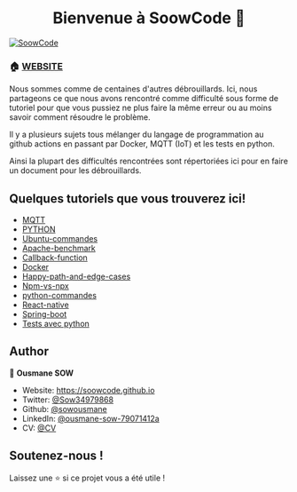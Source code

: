 <h1 align="center">Bienvenue à SoowCode 👋</h1>
<p>
  <a href="https://soowcode.github.io/" target="_blank">
    <img alt="SoowCode" src="https://img.shields.io/badge/website-yes-brightgreen.svg" />
  </a>
  
</p>

### 🏠 [WEBSITE](https://soowcode.github.io/)

Nous sommes comme de centaines d'autres débrouillards. Ici, nous partageons ce que nous avons rencontré comme difficulté sous forme de tutoriel pour que vous pussiez ne plus faire la même erreur ou au moins savoir comment résoudre le problème.

Il y a plusieurs sujets tous mélanger du langage de programmation au github actions en passant par Docker, MQTT (IoT) et les tests en python.

Ainsi la plupart des difficultés rencontrées sont répertoriées ici pour en faire un document pour les débrouillards.



## Quelques tutoriels que vous trouverez ici!

- <a href="https://soowcode.github.io/MQTT/" >MQTT</a>
- <a href="https://soowcode.github.io/Python/">PYTHON</a> 
- <a href="https://soowcode.github.io/Ubuntu-commandes/" >Ubuntu-commandes</a>   
- <a href="https://soowcode.github.io/apache-benchmark/">Apache-benchmark</a>
- <a href="https://soowcode.github.io/callback-function/" >Callback-function</a>  
- <a href="https://soowcode.github.io/docker/">Docker</a>
- <a href="https://soowcode.github.io/happy-path-and-edge-cases/" >Happy-path-and-edge-cases</a>  
- <a href="https://soowcode.github.io/npm-vs-npx/">Npm-vs-npx</a>
- <a href="https://soowcode.github.io/python-commandes/" >python-commandes</a>  
- <a href="https://soowcode.github.io/react-native/">React-native</a>
- <a href="https://soowcode.github.io/spring-boot/" >Spring-boot</a>  
- <a href="https://soowcode.github.io/tests/">Tests avec python</a>

## Author

👤 **Ousmane SOW**

- Website: https://soowcode.github.io
- Twitter: [@Sow34979868](https://twitter.com/Sow34979868)
- Github: [@sowousmane](https://github.com/sowousmane)
- LinkedIn: [@ousmane-sow-79071412a](https://www.linkedin.com/in/ousmane-sow-79071412a/)
- CV: [@CV](https://soowcode.github.io/files/cv/cv_ousmane.pdf)

## Soutenez-nous !

Laissez une ⭐️ si ce projet vous a été utile !


